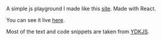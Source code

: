 A simple js playground I made like this [site](https://johnresig.com/apps/learn/#74).
Made with React.

You can see it live [here](https://nrgwsth.github.io/js-playground/).

Most of the text and code snippets are taken from [YDKJS](https://github.com/getify/You-Dont-Know-JS).